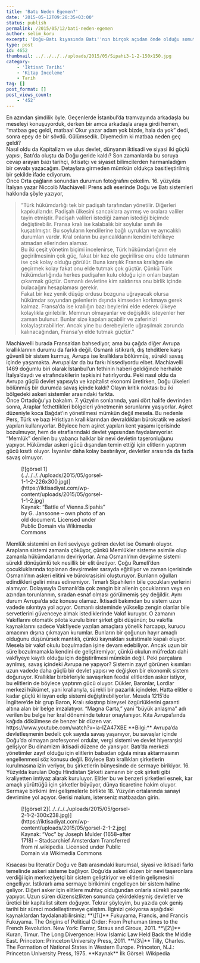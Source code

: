 ```yaml
---
title: 'Batı Neden Egemen?'
date: '2015-05-12T09:28:35+03:00'
status: publish
permalink: /2015/05/12/bati-neden-egemen
author: selim_koru
excerpt: 'Doğu-Batı kıyasında Batı''nın birçok açıdan önde olduğu somut verilerle de ortada. Hal böyleyken ülkemizde bu duruma sebep olarak gösterilen ''matbaanın geç gelmesi'' aslında devede kulak belki de. Bu geride kalmanın özünde yatanı görmeye odaklı bir bakış açısı...'
type: post
id: 4652
thumbnail: ../../../../uploads/2015/05/Sipahi3-1-2-150x150.jpg
category:
    - 'İktisat Tarihi'
    - 'Kitap İnceleme'
    - Tarih
tag: []
post_format: []
post_views_count:
    - '452'
---
```

En azından şimdilik öyle. Geçenlerde İstanbul’da tramvayında arkadaşla bu meseleyi konuşuyorduk, derken bir amca arkadaşla araya girdi hemen, “matbaa geç geldi, matbaa! Okur yazar adam yok bizde, hala da yok” dedi, sonra epey de bir sövdü. Gülümsedik. Diyemedim ki matbaa neden geç geldi?  
Nasıl oldu da Kapitalizm ve ulus devlet, dünyanın iktisadi ve siyasi iki güçlü yapısı, Batı’da oluştu da Doğu geride kaldı? Son zamanlarda bu soruya cevap arayan bazı tarihçi, iktisatçı ve siyaset bilimcilerden harmanladığım bir cevabı yazacağım. Detaylara girmeden mümkün oldukça basitleştirilmiş bir şekilde ifade ediyorum.  
Önce Orta çağların sonundan durumun fotoğrafını çekelim. 16. yüzyılda İtalyan yazar Niccolò Machiavelli Prens adlı eserinde Doğu ve Batı sistemleri hakkında şöyle yazıyor,

> “Türk hükümdarlığı tek bir padişah tarafından yönetilir. Diğerleri kapıkullarıdır. Padişah ülkesini sancaklara ayırmış ve oralara valiler tayin etmiştir. Padişah valileri istediği zaman istediği biçimde değiştirebilir. Fransa kralı ise kalabalık bir soylular sınıfı ile kuşatılmıştır. Bu soyluların kendilerine bağlı uyrukları ve ayrıcalıklı durumları vardır. Kral onların bu ayrıcalıklarını kendini tehlikeye atmadan ellerinden alamaz.  
> Bu iki çeşit yönetim biçimi incelenirse, Türk hükümdarlığının ele geçirilmesinin çok güç, fakat bir kez ele geçirilirse onu elde tutmanın ise çok kolay olduğu görülür. Buna karşılık Fransa krallığını ele geçirmek kolay fakat onu elde tutmak çok güçtür. Çünkü Türk hükümdarlığında herkes padişahın kulu olduğu için onları baştan çıkarmak güçtür. Osmanlı devletine kim saldırırsa onu birlik içinde bulacağını hesaplaması gerekir.  
> Fakat bir kez yenik düşüp ordusu bozguna uğrayacak olursa hükümdar soyundan gelenlerin dışında kimseden korkmaya gerek kalmaz. Fransa’da ise krallığın bazı beylerini elde ederek ülkeye kolaylıkla girilebilir. Memnun olmayanlar ve değişiklik isteyenler her zaman bulunur. Bunlar size kapıları açabilir ve zaferinizi kolaylaştırabilirler. Ancak yine bu derebeylerle uğraşılmak zorunda kalınacağından, Fransa’yı elde tutmak güçtür.”

Machiavelli burada Fransa’dan bahsediyor, ama bu çağda diğer Avrupa krallıklarının durumu da farklı değil. Osmanlı istikrarlı, dış tehditlere karşı güvenli bir sistem kurmuş, Avrupa ise krallıklara bölünmüş, sürekli savaş içinde yaşamakta. Avrupalılar da bu farkı hissediyordu elbet. Machiavelli 1469 doğumlu biri olarak İstanbul’un fethinin haberi geldiğinde herhalde İtalya’daydı ve etrafındakilerin tepkisini hatırlıyordu. Peki nasıl oldu da Avrupa güçlü devlet yapısıyla ve kapitalist ekonomi üretirken, Doğu ülkeleri bölünmüş bir durumda savaş içinde kaldı? Olayın kritik noktası bu iki bölgedeki askeri sistemler arasındaki farkta.  
Önce Ortadoğu’ya bakalım. 7. yüzyılın sonlarında, yani dört halife devrinden sonra, Araplar fethettikleri bölgeleri yönetmenin sorunlarını yaşıyorlar. Aşiret düzeniyle koca Bağdat’ın yönetilmesi mümkün değil mesela. Bu nedenle Pers, Türk ve bazı Hristiyan krallıklarından devraldıkları bürokratik ve askeri yapıları kullanıyorlar. Böylece hem aşiret yapıları kent yaşamı içerisinde bozulmuyor, hem de etraflarındaki devlet yapısından faydalanıyorlar. “Memlük” denilen bu yabancı halklar bir nevi devletin taşeronluğunu yapıyor. Hükümdar askeri gücü dışarıdan temin ettiği için elitlerin yaptırım gücü kısıtlı oluyor. İsyanlar daha kolay bastırılıyor, devletler arasında da fazla savaş olmuyor.  
<figure aria-describedby="caption-attachment-4653" class="wp-caption aligncenter" id="attachment_4653" style="width: 226px">[![görsel 1](../../../../uploads/2015/05/gorsel-1-1-2-226x300.jpg)](https://iktisadiyat.com/wp-content/uploads/2015/05/gorsel-1-1-2.jpg)<figcaption class="wp-caption-text" id="caption-attachment-4653">Kaynak: “Battle of Vienna.Sipahis” by G. Jansoone – own photo of an old document. Licensed under Public Domain via Wikimedia Commons</figcaption></figure>  
Memlük sistemini en ileri seviyeye getiren devlet ise Osmanlı oluyor. Arapların sistemi zamanla çöküyor, çünkü Memlükler sisteme asimile olup zamanla hükümdarlarını deviriyorlar. Ama Osmanlı’nın devşirme sistemi sürekli dönüşümlü tek nesillik bir elit üretiyor. Çoğu Rumeli’den çocukluklarında toplanan devşirmeler sarayda eğitiliyor ve zaman içerisinde Osmanlı’nın askeri elitini ve bürokrasisini oluşturuyor. Bunların oğulları edindikleri geliri miras edinemiyor. Tımarlı Sipahilerin bile çocukları yerlerini alamıyor. Dolayısıyla Osmanlı’da çok zengin bir ailenin çocuklarının veya en azından torunlarının, sıradan esnaf olması görülmemiş şey değildir. Aynı durum Avrupa’da söz konusu olamaz.  
İktisadi bakımdan bu sistem uzun vadede sıkıntıya yol açıyor. Osmanlı sisteminde yükselip zengin olanlar bile servetlerini güvenceye almak istediklerinde Vakıf kuruyor. O zamanın Vakıflarını otomatik pilota kurulu birer şirket gibi düşünün; bu vakıfla kaynaklarını sadece Vakfiyede yazılan amaçlara yönelik harcapıp, kurucu amacının dışına çıkmayan kurumlar. Bunların bir çoğunun hayır amaçlı olduğunu düşünürsek mantıklı, çünkü kaynakları suiistimale kapalı oluyor. Mesela bir vakıf okulu bozulmadan işine devam edebiliyor. Ancak uzun bir süre bozulmamakla kendini de geliştiremiyor, çünkü okulun müfredatı dahi vakfiyeye kayıtlı olduğu için değiştirilmesi mümkün değil.  
Peki parçalara ayrılmış, savaş içindeki Avrupa ne yapıyor? Sistemin zayıf görünen kısımları uzun vadede daha güçlü bir devlet yapısı ve değişken bir ekonomik sistem doğuruyor. Krallıklar birbirleriyle savaşırken feodal elitlerden asker istiyor, bu elitlerin de böylece yaptırım gücü oluyor. Dükler, Baronlar, Lordlar merkezi hükümet, yani krallarıyla, sürekli bir pazarlık içindeler. Hatta elitler o kadar güçlü ki isyan edip sistemi değiştirebiliyorlar. Mesela 1215’de İngiltere’de bir grup Baron, Kralı sıkıştırıp bireysel özgürlüklerini garanti altına alan bir belge imzalatıyor. “Magna Carta,” yani “büyük anlaşma” adı verilen bu belge her kral döneminde tekrar onaylanıyor. Kıta Avrupa’sında kağıda dökülmese de benzer bir düzen var.  
https://www.youtube.com/watch?v=ia-lZA47XBE  
**Bilgi:** Avrupa’da devletleşmenin bedeli: çok sayıda savaş yaşanıyor, bu savaşlar içinde Doğu’da olmayan profesyonel ordular, vergi sistemi ve devlet hiyerarşisi gelişiyor  
Bu dinamizm iktisadi düzene de yansıyor. Batı’da merkezi yönetimler zayıf olduğu için elitlerin babadan oğula miras aktarmasının engellenmesi söz konusu değil. Böylece Batı krallıkları şirketlerin kurulmasına izin veriyor, bu şirketlerin bünyesinde de sermaye birikiyor. 16. Yüzyılda kurulan Doğu Hindistan Şirketi zamanın bir çok şirketi gibi kraliyetten imtiyaz alarak kuruluyor. Elitler bu ve benzeri şirketleri esnek, kar amaçlı yürüttüğü için şirketler büyüyor, dünya ticaretine hakim oluyor. Sermaye birikimi ilmi gelişmelerle birlikte 18. Yüzyılın ortalarında sanayi devrimine yol açıyor. Gerisi malum, isterseniz matbaadan girin.  
<figure aria-describedby="caption-attachment-4654" class="wp-caption aligncenter" id="attachment_4654" style="width: 300px">[![görsel 2](../../../../uploads/2015/05/gorsel-2-1-2-300x238.jpg)](https://iktisadiyat.com/wp-content/uploads/2015/05/gorsel-2-1-2.jpg)<figcaption class="wp-caption-text" id="caption-attachment-4654">Kaynak: “Voc” by Joseph Mulder (1658–after 1718) – Stadsarchief Amsterdam Transferred from nl.wikipedia. Licensed under Public Domain via Wikimedia Commons</figcaption></figure>  
Kısacası bu literatür Doğu ve Batı arasındaki kurumsal, siyasi ve iktisadi farkı temelinde askeri sisteme bağlıyor. Doğu’da askeri düzen bir nevi taşeronlara verdiği için merkeziyetçi bir sistem geliştiriyor ve elitlerin gelişmesini engelliyor. İstikrarlı ama sermaye birikimini engelleyen bir sistem haline geliyor. Diğeri asker için elitlere muhtaç olduğundan onlarla sürekli pazarlık yapıyor. Uzun süren düzensizlikten sonunda çekirdekleşmiş devletler ve üretici bir kapitalist sitem doğuyor.  
Tekrar şöyleyim, bu yazıda çok geniş tarihi bir süreci modelleştirmeye çalıştım. İlginizi çekiyorsa aşağıdaki kaynaklardan faydalanabilirsiniz:  
**\[1\]** Fukuyama, Francis, and Francis Fukuyama. The Origins of Political Order: From Prehuman times to the French Revolution. New York: Farrar, Straus and Giroux, 2011.  
**\[2\]** Kuran, Timur. The Long Divergence: How Islamic Law Held Back the Middle East. Princeton: Princeton University Press, 2011.  
**\[3\]** Tilly, Charles. The Formation of National States in Western Europe. Princeton, N.J.: Princeton University Press, 1975.  
**Kaynak**  
İlk Görsel: Wikipedia